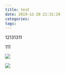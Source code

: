 ```yaml
---
title: test
date: 2019-12-20 21:31:29
categories:
tags:
---
```

12131311


111


![](2020-03-16-23-36-50.png)

![](2020-03-16-23-37-25.png)